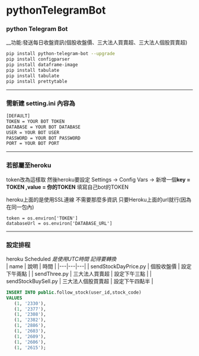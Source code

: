 # pythonTelegramBot

### python Telegram Bot

__功能:發送每日收盤資訊(個股收盤價、三大法人買賣超、三大法人個股買賣超)

```bash
pip install python-telegram-bot --upgrade
pip install configparser
pip install dataframe-image
pip install tabulate
pip install tabulate
pip install prettytable

```

------------

### 需新建 setting.ini 內容為

```bash
[DEFAULT]
TOKEN = YOUR BOT TOKEN
DATABASE = YOUR BOT DATABASE
USER = YOUR BOT USER
PASSWORD = YOUR BOT PASSWORD
PORT = YOUR BOT PORT
```

------------

### 若部屬至heroku

token改為這樣取 然後heroku要設定
Settings -> Config Vars -> 新增一個**key = TOKEN ,value = 你的TOKEN** 填寫自己bot的TOKEN

heroku上面的是使用SSL連線 不需要那麼多資訊 只要Heroku上面的url就行(因為在同一包內)

``` base
token = os.environ['TOKEN']
databaseUrl = os.environ['DATABASE_URL']
```

------------

### 設定排程

heroku Scheduled 
*是使用UTC時間 記得要轉換*  
| name | 說明  | 時間 | 
|---|---|---|
| sendStockDayPrice.py  | 個股收盤價  | 設定下午兩點  | 
| sendThree.py  | 三大法人買賣超  | 設定下午三點  | 
| sendStockBuySell.py  |  三大法人個股買賣超 | 設定下午四點半  |


 ```sql
INSERT INTO public.follow_stock(user_id,stock_code)
VALUES 
    (1, '2330'),
    (1, '2377'),
    (1, '2308'),
    (1, '2382'),
    (1, '2886'),
    (1, '2603'),
    (1, '2609'),
    (1, '2606'),
    (1, '2615');
 ```

